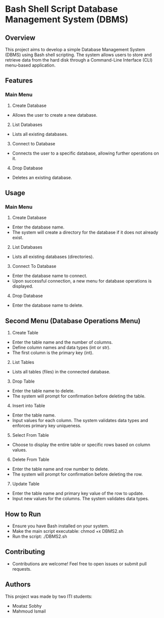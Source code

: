 # Bash Shell Script Database Management System (DBMS)

## Overview
This project aims to develop a simple Database Management System (DBMS) using Bash shell scripting. The system allows users to store and retrieve data from the hard disk through a Command-Line Interface (CLI) menu-based application.

## Features
### Main Menu

1. Create Database
- Allows the user to create a new database.
2. List Databases
- Lists all existing databases.
3. Connect to Database
- Connects the user to a specific database, allowing further operations on it.
4. Drop Database
- Deletes an existing database.

## Usage
### Main Menu
1. Create Database
- Enter the database name.
- The system will create a directory for the database if it does not already exist.

2. List Databases
- Lists all existing databases (directories).
  
3. Connect To Database
- Enter the database name to connect.
- Upon successful connection, a new menu for database operations is displayed.
  
4. Drop Database
- Enter the database name to delete.

## Second Menu (Database Operations Menu)
1. Create Table
- Enter the table name and the number of columns.
- Define column names and data types (int or str).
- The first column is the primary key (int).

2. List Tables
- Lists all tables (files) in the connected database.

3. Drop Table
- Enter the table name to delete.
- The system will prompt for confirmation before deleting the table.

4. Insert into Table
- Enter the table name.
- Input values for each column. The system validates data types and enforces primary key uniqueness.

5. Select From Table
- Choose to display the entire table or specific rows based on column values.

6. Delete From Table
- Enter the table name and row number to delete.
- The system will prompt for confirmation before deleting the row.

7. Update Table
- Enter the table name and primary key value of the row to update.
- Input new values for the columns. The system validates data types.

## How to Run
- Ensure you have Bash installed on your system.
- Make the main script executable:
    chmod +x DBMS2.sh
- Run the script:
    ./DBMS2.sh

## Contributing
- Contributions are welcome! Feel free to open issues or submit pull requests.

## Authors
This project was made by two ITI students:
- Moataz Sobhy
- Mahmoud Ismail
